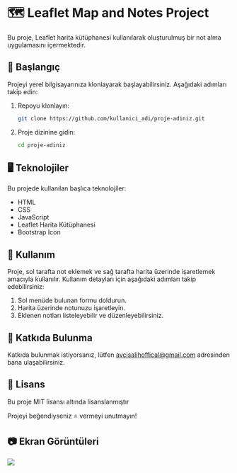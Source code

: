 # 🗺️ Leaflet Map and Notes Project

Bu proje, Leaflet harita kütüphanesi kullanılarak oluşturulmuş bir not alma uygulamasını içermektedir.

## 🚀 Başlangıç

Projeyi yerel bilgisayarınıza klonlayarak başlayabilirsiniz. Aşağıdaki adımları takip edin:

1. Repoyu klonlayın:
    ```bash
    git clone https://github.com/kullanici_adi/proje-adiniz.git
    ```
2. Proje dizinine gidin:
    ```bash
    cd proje-adiniz
    ```

## 🖥️ Teknolojiler

Bu projede kullanılan başlıca teknolojiler:

- HTML
- CSS
- JavaScript
- Leaflet Harita Kütüphanesi
- Bootstrap Icon



## 📝 Kullanım

Proje, sol tarafta not eklemek ve sağ tarafta harita üzerinde işaretlemek amacıyla kullanılır. Kullanım detayları için aşağıdaki adımları takip edebilirsiniz:

1. Sol menüde bulunan formu doldurun.
2. Harita üzerinde notunuzu işaretleyin.
3. Eklenen notları listeleyebilir ve düzenleyebilirsiniz.

## 🤝 Katkıda Bulunma

Katkıda bulunmak istiyorsanız, lütfen avcisalihoffical@gmail.com adresinden bana ulaşabilirsiniz.

## 📜 Lisans

Bu proje MIT lisansı altında lisanslanmıştır

Projeyi beğendiyseniz ⭐️ vermeyi unutmayın!

## 📷 Ekran Görüntüleri


![](map.gif)

